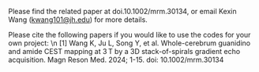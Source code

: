 Please find the related paper at doi.10.1002/mrm.30134, or email Kexin Wang (kwang101@jh.edu) for more details.

Please cite the following papers if you would like to use the codes for your own project: \n
[1] Wang K, Ju L, Song Y, et al. Whole-cerebrum guanidino and amide CEST mapping at 3 T by a 3D stack-of-spirals gradient echo acquisition. Magn Reson Med. 2024; 1-15. doi: 10.1002/mrm.30134
